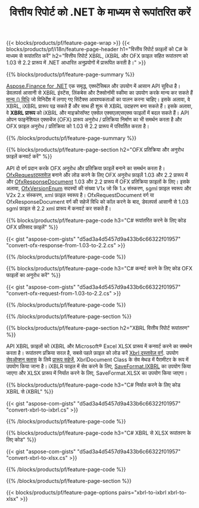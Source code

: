 ﻿---
title: वित्तीय रिपोर्ट को .NET के माध्यम से रूपांतरित करें
url: /hi/net/conversion/
description:  वित्तीय रिपोर्ट को XBRL, iXBRL और OFX फ़ाइल प्रारूपों में .NET पुस्तकालय के माध्यम से परिवर्तित करने के लिए C# कोड।
---
{{< blocks/products/pf/feature-page-wrap >}}
{{< blocks/products/pf/i18n/feature-page-header h1="वित्तीय रिपोर्ट फ़ाइलों को C# के माध्यम से रूपांतरित करें" h2="वित्तीय रिपोर्ट XBRL, iXBRL और OFX फ़ाइल सहित रूपांतरण को 1.03 से 2.2 प्रारूप में .NET आधारित अनुप्रयोगों में प्रारूपित करती है।" >}}

{{% blocks/products/pf/feature-page-summary %}}

[Aspose.Finance for .NET](https://products.aspose.com/finance/net/) एक समृद्ध, एक्स्टेंसिबल और उपयोग में आसान API सुविधा है। डेवलपर्स आसानी से XBRL इंस्टेंस, लिंकबेस और टैक्सोनॉमी स्कीमा का उपयोग करके मान्य कर सकते हैं [मान्य () विधि](https://apireference.aspose.com/finance/net/aspose.finance.xbrl/xbrlinstance/methods/validate) जो विनिर्देश में लगाए गए सिंटैक्स आवश्यकताओं का पालन करना चाहिए। इसके अलावा, वे XBRL, iXBRL प्रारूप पढ़ सकते हैं और साथ ही शुरू से XBRL उदाहरण बना सकते हैं। इसके अलावा, वे **XBRL प्रारूप** को iXBRL और माइक्रोसॉफ्ट एक्सेल एक्सएलएसएक्स फाइलों में बदल सकते हैं। API ओपन फाइनेंशियल एक्सचेंज (OFX) प्रारूप अनुरोध / प्रतिक्रिया निर्माण का भी समर्थन करता है और OFX फ़ाइल अनुरोध / प्रतिक्रिया को 1.03 से 2.2 प्रारूप में परिवर्तित करता है।

{{% /blocks/products/pf/feature-page-summary %}}

{{% blocks/products/pf/feature-page-section h2="OFX प्रतिक्रिया और अनुरोध फ़ाइलें कनवर्ट करें" %}}

API दो वर्ग प्रदान करके OFX अनुरोध और प्रतिक्रिया फ़ाइलें बनाने का समर्थन करता है। [OfxRequestदस्तावेज़](https://apireference.aspose.com/finance/net/aspose.finance.ofx/ofxrequestdocument) बनाने और लोड करने के लिए OFX अनुरोध फ़ाइलें 1.03 और 2.2 प्रारूप में और [OfxResponseDocument](https://apireference.aspose.com/finance/net/aspose.finance.ofx/ofxresponsedocument) 1.03 और 2.2 प्रारूप में OFX प्रतिक्रिया फ़ाइलों के लिए। इसके अलावा, [OfxVersionEnum](https://apireference.aspose.com/finance/net/aspose.finance.ofx/ofxversionenum) सदस्यों की संख्या V1x जो कि 1.x संस्करण, sgml फ़ाइल स्वरूप और V2x 2.x संस्करण, xml फ़ाइल स्वरूप है। OfxRequestDocument वर्ग या OfxResponseDocument वर्ग की सहेजें विधि को कॉल करने के बाद, डेवलपर्स आसानी से 1.03 sgml फ़ाइल से 2.2 xml प्रारूप में कनवर्ट कर सकते हैं।


{{% blocks/products/pf/feature-page-code h3="C# रूपांतरित करने के लिए कोड OFX प्रतिसाद फ़ाइलें" %}}

{{< gist "aspose-com-gists" "d5ad3a4d5457d9a433b6c66322f01957" "convert-ofx-response-from-1.03-to-2.2.cs" >}} 

{{% /blocks/products/pf/feature-page-code %}}

{{% blocks/products/pf/feature-page-code h3="C# कन्वर्ट करने के लिए कोड OFX फाइलों का अनुरोध करें" %}}

{{< gist "aspose-com-gists" "d5ad3a4d5457d9a433b6c66322f01957" "convert-ofx-request-from-1.03-to-2.2.cs" >}} 

{{% /blocks/products/pf/feature-page-code %}}

{{% /blocks/products/pf/feature-page-section %}}

{{% blocks/products/pf/feature-page-section h2="XBRL वित्तीय रिपोर्ट रूपांतरण" %}}

API XBRL फ़ाइलों को iXBRL और Microsoft® Excel XLSX प्रारूप में कनवर्ट करने का समर्थन करता है। रूपांतरण प्रक्रिया सरल है, सबसे पहले फ़ाइल को लोड करें [Xbrl दस्तावेज़ वर्ग](https://apireference.aspose.com/finance/net/aspose.finance.xbrl/xbrldocument). उपयोग [सेवऑप्शन क्लास](https://apireference.aspose.com/finance/net/aspose.finance.xbrl/saveoptions) के लिये [प्रारूप सहेजें](https://apireference.aspose.com/finance/net/aspose.finance.xbrl/saveoptions/properties/saveformat), XbrlDocument Class के सेव मेथड में पैरामीटर के रूप में उपयोग किया जाना है। iXBLR फाइल में सेव करने के लिए, [SaveFormat.IXBRL](https://apireference.aspose.com/finance/net/aspose.finance.xbrl/saveformat) का उपयोग किया जाएगा और XLSX प्रारूप में निर्यात करने के लिए, SaveFormat.XLSX का उपयोग किया जाएगा।

{{% blocks/products/pf/feature-page-code h3="C# निर्यात करने के लिए कोड XBRL से iXBRL" %}}

{{< gist "aspose-com-gists" "d5ad3a4d5457d9a433b6c66322f01957" "convert-xbrl-to-ixbrl.cs" >}} 

{{% /blocks/products/pf/feature-page-code %}}

{{% blocks/products/pf/feature-page-code h3="C# XBRL से XLSX रूपांतरण के लिए कोड" %}}

{{< gist "aspose-com-gists" "d5ad3a4d5457d9a433b6c66322f01957" "convert-xbrl-to-xlsx.cs" >}} 

{{% /blocks/products/pf/feature-page-code %}}

{{% /blocks/products/pf/feature-page-section %}}

{{< blocks/products/pf/feature-page-options pairs="xbrl-to-ixbrl xbrl-to-xlsx" >}}
